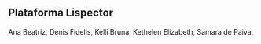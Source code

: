 ## Plataforma Lispector

Ana Beatriz, 
Denis Fidelis, 
Kelli Bruna, 
Kethelen Elizabeth, 
Samara de Paiva.
